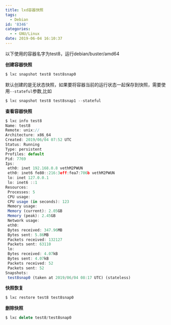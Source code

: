 ```yaml
---
title: lxd容器快照
tags:
  - Debian
id: '8346'
categories:
  - - GNU/Linux
date: 2019-06-04 16:10:37
---
```



<!-- more -->
以下使用的容器名字为test8，运行debian/buster/amd64

**创建容器快照**

```js
$ lxc snapshot test8 test8snap0
```

默认创建的是无状态快照，如果要将容器当前的运行状态一起保存到快照，需要使用`--stateful`参数,比如

```js
$ lxc snapshot test8 test8snap1 --stateful
```

**查看容器快照**

```js
$ lxc info test8
Name: test8
Remote: unix://
Architecture: x86_64
Created: 2019/06/04 07:52 UTC
Status: Running
Type: persistent
Profiles: default
Pid: 7769
Ips:
 eth0: inet 192.168.0.8 vethM2PWUN
 eth0: inet6 fe80::216:3eff:fea7:706b vethM2PWUN
 lo: inet 127.0.0.1
 lo: inet6 ::1
Resources:
 Processes: 5
 CPU usage:
 CPU usage (in seconds): 123
 Memory usage:
 Memory (current): 2.05GB
 Memory (peak): 2.45GB
 Network usage:
 eth0:
 Bytes received: 347.96MB
 Bytes sent: 5.86MB
 Packets received: 132127
 Packets sent: 63110
 lo:
 Bytes received: 4.07kB
 Bytes sent: 4.07kB
 Packets received: 52
 Packets sent: 52
Snapshots:
 test8snap0 (taken at 2019/06/04 08:17 UTC) (stateless)
```

**快照恢复**

```js
$ lxc restore test8 test8snap0
```

**删除快照**

```js
$ lxc delete test8/test8snap0
```